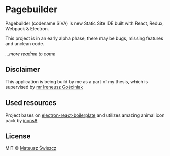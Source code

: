 # Pagebuilder

Pagebuilder (codename SIVA) is new Static Site IDE built with React, Redux, Webpack & Electron.

This project is in an early alpha phase, there may be bugs, missing features and unclean code.

*...more readme to come*

## Disclaimer

This application is being build by me as a part of my thesis, which is supervised by [mr Ireneusz Gościniak](http://zmigk.ii.us.edu.pl/pracownicy/gosciniak/)

## Used resources

Project bases on [electron-react-boilerplate](https://github.com/chentsulin/electron-react-boilerplate) and utilizes amazing animal icon pack by [icons8](https://icons8.com/)

## License

MIT © [Mateusz Świszcz](http://github.com/mswiszcz)
